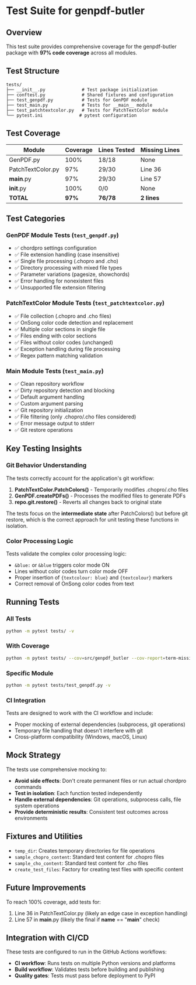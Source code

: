 # Test Suite for genpdf-butler

## Overview

This test suite provides comprehensive coverage for the genpdf-butler package with **97% code coverage** across all modules.

## Test Structure

```
tests/
├── __init__.py              # Test package initialization
├── conftest.py              # Shared fixtures and configuration
├── test_genpdf.py           # Tests for GenPDF module
├── test_main.py             # Tests for __main__ module  
├── test_patchtextcolor.py   # Tests for PatchTextColor module
└── pytest.ini              # pytest configuration
```

## Test Coverage

| Module | Coverage | Lines Tested | Missing Lines |
|--------|----------|--------------|---------------|
| GenPDF.py | 100% | 18/18 | None |
| PatchTextColor.py | 97% | 29/30 | Line 36 |
| __main__.py | 97% | 29/30 | Line 57 |
| __init__.py | 100% | 0/0 | None |
| **TOTAL** | **97%** | **76/78** | **2 lines** |

## Test Categories

### GenPDF Module Tests (`test_genpdf.py`)
- ✅ chordpro settings configuration
- ✅ File extension handling (case insensitive)
- ✅ Single file processing (.chopro and .cho)
- ✅ Directory processing with mixed file types
- ✅ Parameter variations (pagesize, showchords)
- ✅ Error handling for nonexistent files
- ✅ Unsupported file extension filtering

### PatchTextColor Module Tests (`test_patchtextcolor.py`)
- ✅ File collection (.chopro and .cho files)
- ✅ OnSong color code detection and replacement
- ✅ Multiple color sections in single file
- ✅ Files ending with color sections
- ✅ Files without color codes (unchanged)
- ✅ Exception handling during file processing
- ✅ Regex pattern matching validation

### Main Module Tests (`test_main.py`)
- ✅ Clean repository workflow
- ✅ Dirty repository detection and blocking
- ✅ Default argument handling
- ✅ Custom argument parsing
- ✅ Git repository initialization
- ✅ File filtering (only .chopro/.cho files considered)
- ✅ Error message output to stderr
- ✅ Git restore operations

## Key Testing Insights

### Git Behavior Understanding
The tests correctly account for the application's git workflow:

1. **PatchTextColor.PatchColors()** - Temporarily modifies .chopro/.cho files
2. **GenPDF.createPDFs()** - Processes the modified files to generate PDFs
3. **repo.git.restore()** - Reverts all changes back to original state

The tests focus on the **intermediate state** after PatchColors() but before git restore, which is the correct approach for unit testing these functions in isolation.

### Color Processing Logic
Tests validate the complex color processing logic:
- `&blue:` or `&blue` triggers color mode ON
- Lines without color codes turn color mode OFF
- Proper insertion of `{textcolour: blue}` and `{textcolour}` markers
- Correct removal of OnSong color codes from text

## Running Tests

### All Tests
```bash
python -m pytest tests/ -v
```

### With Coverage
```bash
python -m pytest tests/ --cov=src/genpdf_butler --cov-report=term-missing
```

### Specific Module
```bash
python -m pytest tests/test_genpdf.py -v
```

### CI Integration
Tests are designed to work with the CI workflow and include:
- Proper mocking of external dependencies (subprocess, git operations)
- Temporary file handling that doesn't interfere with git
- Cross-platform compatibility (Windows, macOS, Linux)

## Mock Strategy

The tests use comprehensive mocking to:
- **Avoid side effects**: Don't create permanent files or run actual chordpro commands
- **Test in isolation**: Each function tested independently
- **Handle external dependencies**: Git operations, subprocess calls, file system operations
- **Provide deterministic results**: Consistent test outcomes across environments

## Fixtures and Utilities

- `temp_dir`: Creates temporary directories for file operations
- `sample_chopro_content`: Standard test content for .chopro files
- `sample_cho_content`: Standard test content for .cho files  
- `create_test_files`: Factory for creating test files with specific content

## Future Improvements

To reach 100% coverage, add tests for:
1. Line 36 in PatchTextColor.py (likely an edge case in exception handling)
2. Line 57 in __main__.py (likely the final if __name__ == "__main__" check)

## Integration with CI/CD

These tests are configured to run in the GitHub Actions workflows:
- **CI workflow**: Runs tests on multiple Python versions and platforms
- **Build workflow**: Validates tests before building and publishing
- **Quality gates**: Tests must pass before deployment to PyPI
